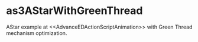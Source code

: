 as3AStarWithGreenThread
=======================

AStar example at &lt;&lt;AdvanceEDActionScriptAnimation>> with Green Thread mechanism optimization.